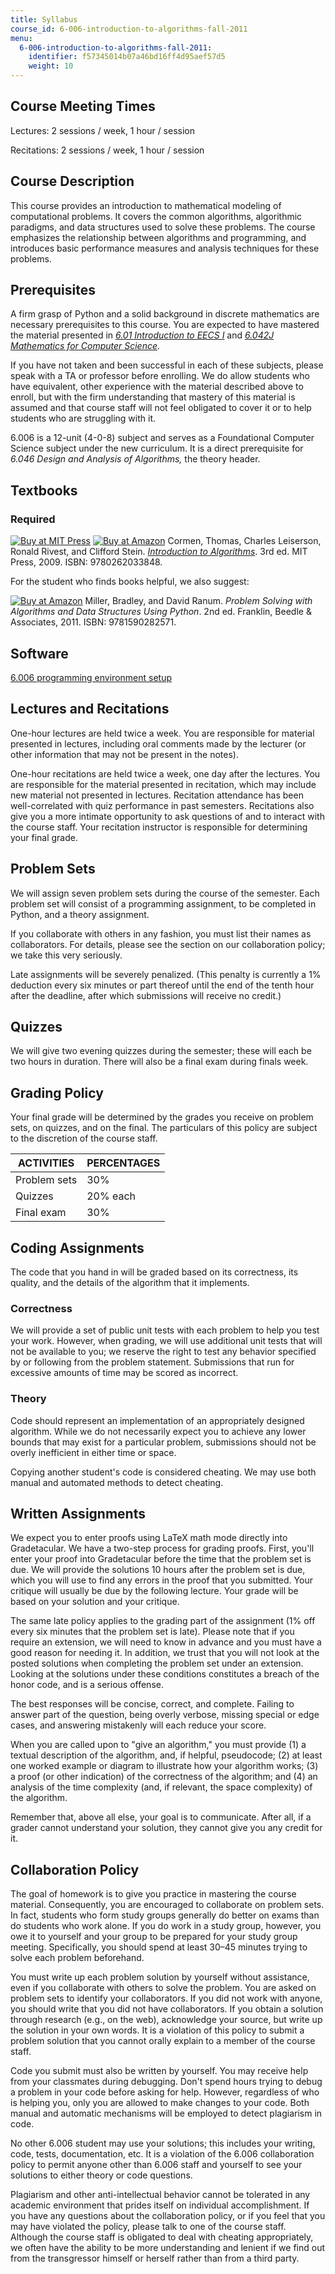```yaml
---
title: Syllabus
course_id: 6-006-introduction-to-algorithms-fall-2011
menu:
  6-006-introduction-to-algorithms-fall-2011:
    identifier: f57345014b07a46bd16ff4d95aef57d5
    weight: 10
---
```

Course Meeting Times
--------------------

Lectures: 2 sessions / week, 1 hour / session

Recitations: 2 sessions / week, 1 hour / session

Course Description
------------------

This course provides an introduction to mathematical modeling of computational problems. It covers the common algorithms, algorithmic paradigms, and data structures used to solve these problems. The course emphasizes the relationship between algorithms and programming, and introduces basic performance measures and analysis techniques for these problems.

Prerequisites
-------------

A firm grasp of Python and a solid background in discrete mathematics are necessary prerequisites to this course. You are expected to have mastered the material presented in [_6.01 Introduction to EECS I_](/courses/electrical-engineering-and-computer-science/6-01sc-introduction-to-electrical-engineering-and-computer-science-i-spring-2011) and [_6.042J Mathematics for Computer Science_](/courses/electrical-engineering-and-computer-science/6-042j-mathematics-for-computer-science-fall-2010).

If you have not taken and been successful in each of these subjects, please speak with a TA or professor before enrolling. We do allow students who have equivalent, other experience with the material described above to enroll, but with the firm understanding that mastery of this material is assumed and that course staff will not feel obligated to cover it or to help students who are struggling with it.

6.006 is a 12-unit (4-0-8) subject and serves as a Foundational Computer Science subject under the new curriculum. It is a direct prerequisite for _6.046 Design and Analysis of Algorithms,_ the theory header.

Textbooks
---------

### Required

[![Buy at MIT Press](/images/mp_logo.gif)](https://mitpress.mit.edu/9780262033848) [![Buy at Amazon](/images/a_logo_17.gif)](http://www.amazon.com/exec/obidos/ASIN/0262033844/ref=nosim/mitopencourse-20) Cormen, Thomas, Charles Leiserson, Ronald Rivest, and Clifford Stein. [_Introduction to Algorithms_](https://mitpress.mit.edu/9780262033848). 3rd ed. MIT Press, 2009. ISBN: 9780262033848.

For the student who finds books helpful, we also suggest:

[![Buy at Amazon](/images/a_logo_17.gif)](http://www.amazon.com/exec/obidos/ASIN/1590282574/ref=nosim/mitopencourse-20) Miller, Bradley, and David Ranum. _Problem Solving with Algorithms and Data Structures Using Python_. 2nd ed. Franklin, Beedle & Associates, 2011. ISBN: 9781590282571.

Software
--------

[6.006 programming environment setup](/courses/electrical-engineering-and-computer-science/6-006-introduction-to-algorithms-fall-2011/Syllabus/software)

Lectures and Recitations
------------------------

One-hour lectures are held twice a week. You are responsible for material presented in lectures, including oral comments made by the lecturer (or other information that may not be present in the notes).

One-hour recitations are held twice a week, one day after the lectures. You are responsible for the material presented in recitation, which may include new material not presented in lectures. Recitation attendance has been well-correlated with quiz performance in past semesters. Recitations also give you a more intimate opportunity to ask questions of and to interact with the course staff. Your recitation instructor is responsible for determining your final grade.

Problem Sets
------------

We will assign seven problem sets during the course of the semester. Each problem set will consist of a programming assignment, to be completed in Python, and a theory assignment.

If you collaborate with others in any fashion, you must list their names as collaborators. For details, please see the section on our collaboration policy; we take this very seriously.

Late assignments will be severely penalized. (This penalty is currently a 1% deduction every six minutes or part thereof until the end of the tenth hour after the deadline, after which submissions will receive no credit.)

Quizzes
-------

We will give two evening quizzes during the semester; these will each be two hours in duration. There will also be a final exam during finals week.

Grading Policy
--------------

Your final grade will be determined by the grades you receive on problem sets, on quizzes, and on the final. The particulars of this policy are subject to the discretion of the course staff.

| ACTIVITIES | PERCENTAGES |
| --- | --- |
| Problem sets | 30% |
| Quizzes | 20% each |
| Final exam | 30% 

Coding Assignments
------------------

The code that you hand in will be graded based on its correctness, its quality, and the details of the algorithm that it implements.

### Correctness

We will provide a set of public unit tests with each problem to help you test your work. However, when grading, we will use additional unit tests that will not be available to you; we reserve the right to test any behavior specified by or following from the problem statement. Submissions that run for excessive amounts of time may be scored as incorrect.

### Theory

Code should represent an implementation of an appropriately designed algorithm. While we do not necessarily expect you to achieve any lower bounds that may exist for a particular problem, submissions should not be overly inefficient in either time or space.

Copying another student's code is considered cheating. We may use both manual and automated methods to detect cheating.

Written Assignments
-------------------

We expect you to enter proofs using LaTeX math mode directly into Gradetacular. We have a two-step process for grading proofs. First, you'll enter your proof into Gradetacular before the time that the problem set is due. We will provide the solutions 10 hours after the problem set is due, which you will use to find any errors in the proof that you submitted. Your critique will usually be due by the following lecture. Your grade will be based on your solution and your critique.

The same late policy applies to the grading part of the assignment (1% off every six minutes that the problem set is late). Please note that if you require an extension, we will need to know in advance and you must have a good reason for needing it. In addition, we trust that you will not look at the posted solutions when completing the problem set under an extension. Looking at the solutions under these conditions constitutes a breach of the honor code, and is a serious offense.

The best responses will be concise, correct, and complete. Failing to answer part of the question, being overly verbose, missing special or edge cases, and answering mistakenly will each reduce your score.

When you are called upon to "give an algorithm," you must provide (1) a textual description of the algorithm, and, if helpful, pseudocode; (2) at least one worked example or diagram to illustrate how your algorithm works; (3) a proof (or other indication) of the correctness of the algorithm; and (4) an analysis of the time complexity (and, if relevant, the space complexity) of the algorithm.

Remember that, above all else, your goal is to communicate. After all, if a grader cannot understand your solution, they cannot give you any credit for it.

Collaboration Policy
--------------------

The goal of homework is to give you practice in mastering the course material. Consequently, you are encouraged to collaborate on problem sets. In fact, students who form study groups generally do better on exams than do students who work alone. If you do work in a study group, however, you owe it to yourself and your group to be prepared for your study group meeting. Specifically, you should spend at least 30–45 minutes trying to solve each problem beforehand.

You must write up each problem solution by yourself without assistance, even if you collaborate with others to solve the problem. You are asked on problem sets to identify your collaborators. If you did not work with anyone, you should write that you did not have collaborators. If you obtain a solution through research (e.g., on the web), acknowledge your source, but write up the solution in your own words. It is a violation of this policy to submit a problem solution that you cannot orally explain to a member of the course staff.

Code you submit must also be written by yourself. You may receive help from your classmates during debugging. Don't spend hours trying to debug a problem in your code before asking for help. However, regardless of who is helping you, only you are allowed to make changes to your code. Both manual and automatic mechanisms will be employed to detect plagiarism in code.

No other 6.006 student may use your solutions; this includes your writing, code, tests, documentation, etc. It is a violation of the 6.006 collaboration policy to permit anyone other than 6.006 staff and yourself to see your solutions to either theory or code questions.

Plagiarism and other anti-intellectual behavior cannot be tolerated in any academic environment that prides itself on individual accomplishment. If you have any questions about the collaboration policy, or if you feel that you may have violated the policy, please talk to one of the course staff. Although the course staff is obligated to deal with cheating appropriately, we often have the ability to be more understanding and lenient if we find out from the transgressor himself or herself rather than from a third party.
